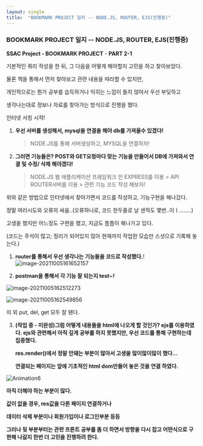 ```yaml
---
layout: single
title:  "BOOKMARK PROJECT 일지 -- NODE.JS, ROUTER, EJS(진행중)"
---
```




### BOOKMARK PROJECT 일지 -- NODE.JS, ROUTER, EJS(진행중)



**SSAC Project - BOOKMARK PROJECT** - **PART 2-1**



기본적인 쿼리 작성을 한 뒤, 그 다음을 어떻게 해야할지 고민을 하고 찾아보았다.

물론 책을 통해서 먼저 찾아보고 관련 내용을 따라할 수 있지만, 

개인적으로는 뭔가 공부를 습득하거나 익히는 느낌이 들지 않아서 우선 부딪하고 

생각나는대로 정보나 자료를 찾아가는 방식으로 진행을 했다.



인터넷 서칭 시작! 



1. **우선 서버를 생성해서, mysql을 연결을 해야 db를 가져올수 있겠다!**

   > NODE.JS를 통해 서버생성하고, MYSQL을 연결하자!

2. **그러면 기능들은? POST와 GET요청마다 맞는 기능을 만들어서 DB에 가져와서 연결 및 수정/ 삭제 해야겠다!**

   > NODE.JS 웹 애플리케이션 프레임워크 인 EXPRESS를 이용 >  API ROUTER서버를 이용 > 관련 기능 코드 작성 해보자!





위와 같은 방법으로 인터넷에서 찾아가면서 코드를 작성하고, 기능구현을 해나갔다.

정말 여러시도와 오류의 싸움..(오류하나로, 코드 한두줄로 날 샌적도 몇번..이ㅣ........)



고생을 했지만 어느정도 구현을 했고, 지금도 틈틈이 해나가고 있다.

(코드는 주석이 많고; 정리가 되어있지 많아 현재까지 작업한 모습만 스샷으로 기록해 놓는다.)





1. **router를 통해서 우선 생각나는 기능들을 코드로 작성했다.**!
![image-20211005161652157](https://user-images.githubusercontent.com/89231521/135987029-baf00939-1740-481b-a0ba-8d43c97612e5.png)


2. **postman을 통해서 각 기능 잘 되는지 test~!**


![image-20211005162512273](https://user-images.githubusercontent.com/89231521/135987067-dd5ae342-5347-4d2d-8c7f-db4a85fe0957.png)  

![image-20211005162549856](https://user-images.githubusercontent.com/89231521/135987079-e9027ede-1621-4ae7-af15-47b7f3d40c37.png)  


이 외 put, del, get 모두 잘 됀다.



3. **(작업 중 - 미완성)그럼 어떻게 내용들을 html에 나오게 할 것인가? ejs를 이용하였다. ejs와 관련해서 아직 깊게 공부를 하지 못했지만, 우선 코드를 통해 구현하는데 집중했다.**

   **res.render()에서 정말 안돼는 부분이 많아서 고생을 많이많이많이 했다...** 

   **연결되는 페이지는 앞에 기초적인 html dom만들어 놓은 것을 연결 하였다.**



![Animation6](https://user-images.githubusercontent.com/89231521/135987140-3a72a2dd-7f3c-4c0f-ba68-242a40d4dfa2.gif)








**아직 더해야 하는 부분이 많다.** 

**값이 없을 경우, res값을 다른 페이지 연결하거나** 

**데이터 삭제 부분이나 회원가입이나 로그인부분 등등** 



**그러나 뒷 부분부터는 관련 프론트 공부를 좀 더 하면서 방향을 다시 잡고 어떤식으로 구현해 나갈지 한번 더 고민을 진행하려 한다.**













